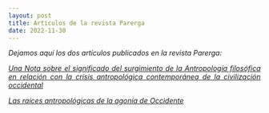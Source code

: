 ```yaml
---
layout: post
title: Artículos de la revista Parerga
date: 2022-11-30
---
```

<p style='text-align: justify;'><em>Dejamos aquí los dos artículos publicados en la revista Parerga:

<p style='text-align: justify;'><em><a href="https://mega.nz/file/MMsU3TZA#G5yMwuxXQ9fBx7AHuBI6hC1SeO_px3KRdx4jPlsm4Co">Una Nota sobre el significado del surgimiento de la Antropología filosófica en relación con la crisis antropológica contemporánea de la civilización occidental</a>

<p style='text-align: justify;'><em><a href="https://mega.nz/file/8dsQ1LjZ#lUpzNS9AUm4xzGynGvQP6IITkuVM3vbXtJytAPBZm5c">Las raíces antropológicas
de la agonía de Occidente</a>
